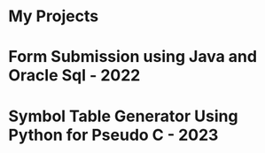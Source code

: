 # My Projects
# Form Submission using Java and Oracle Sql - 2022
# Symbol Table Generator Using Python for Pseudo C - 2023
